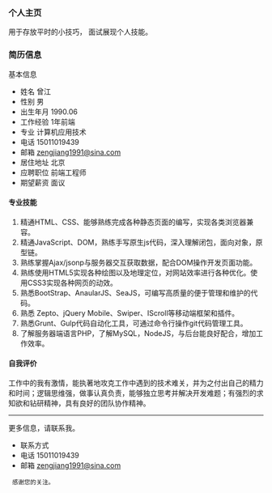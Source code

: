 
###  个人主页
用于存放平时的小技巧，
面试展现个人技能。


###   简历信息

基本信息
- 姓名	曾江	
- 性别	男
- 出生年月	1990.06
- 工作经验 1年前端
- 专业	计算机应用技术
- 电话	15011019439
- 邮箱	zengjiang1991@sina.com
- 居住地址 北京
- 应聘职位	前端工程师	
- 期望薪资	面议
#### 专业技能
1.	精通HTML、CSS、能够熟练完成各种静态页面的编写，实现各类浏览器兼容。
2.	精通JavaScript、DOM，熟练手写原生js代码，深入理解闭包，面向对象，原型链。
3.	熟练掌握Ajax/jsonp与服务器交互获取数据，配合DOM操作开发页面功能。
4.	熟练使用HTML5实现各种绘图以及地理定位，对网站效率进行各种优化。使用CSS3实现各种网页的动效。
5.	熟悉BootStrap、AnaularJS、SeaJS，可编写高质量的便于管理和维护的代码。
6.	熟悉 Zepto、jQuery Mobile、Swiper、IScroll等移动端框架和插件。
7.	熟悉Grunt、Gulp代码自动化工具，可通过命令行操作git代码管理工具。
8.	了解服务器端语言PHP，了解MySQL，NodeJS，与后台能良好配合，增加工作效率。

#### 自我评价
工作中的我有激情，能执著地攻克工作中遇到的技术难关，并为之付出自己的精力和时间；逻辑思维强，做事认真负责，能够独立思考并解决开发难题；有强烈的求知欲和钻研精神，具有良好的团队协作精神。


---
 更多信息，请联系我。
- 联系方式
- 电话	15011019439	
- 邮箱	zengjiang1991@sina.com

```
 感谢您的关注。